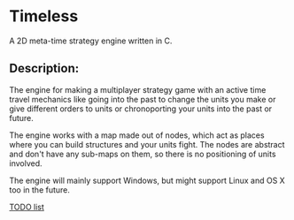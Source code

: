 ﻿# Timeless

A 2D meta-time strategy engine written in C.

## Description:

The engine for making a multiplayer strategy game with an active time travel mechanics like going into the past to change the units you make or give different orders to units or chronoporting your units into the past or future.

The engine works with a map made out of nodes, which act as places where you can build structures and your units fight. The nodes are abstract and don't have any sub-maps on them, so there is no positioning of units involved.

The engine will mainly support Windows, but might support Linux and OS X too in the future.


[TODO list](https://github.com/Purrlite/Timeless/blob/master/TODO.md)